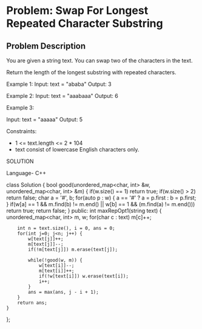 # Problem: Swap For Longest Repeated Character Substring

## Problem Description


You are given a string text. You can swap two of the characters in the text.

Return the length of the longest substring with repeated characters.

 

Example 1:
Input: text = "ababa"
Output: 3

Example 2:
Input: text = "aaabaaa"
Output: 6

Example 3:

Input: text = "aaaaa"
Output: 5

 
Constraints:

- 1 <= text.length <= 2 * 104
- text consist of lowercase English characters only.


SOLUTION

Language- C++

class Solution {
    bool good(unordered_map<char, int> &w, unordered_map<char, int> &m) {
        if(w.size() == 1) return true;
        if(w.size() > 2) return false;
        char a = '#', b;
        for(auto p : w) {
            a == '#' ? a = p.first : b = p.first;
        }
        if(w[a] == 1 && m.find(b) != m.end() || w[b] == 1 && (m.find(a) != m.end())) return true;
        return false;
    }
public:
    int maxRepOpt1(string text) {
        unordered_map<char, int> m, w;
        for(char c : text) m[c]++;

        int n = text.size(), i = 0, ans = 0;
        for(int j=0; j<n; j++) {
            w[text[j]]++;
            m[text[j]]--;
            if(!m[text[j]]) m.erase(text[j]);
            
            while(!good(w, m)) {
                w[text[i]]--;
                m[text[i]]++;
                if(!w[text[i]]) w.erase(text[i]);
                i++;
            }
            ans = max(ans, j - i + 1);
        }
        return ans;
    }
};